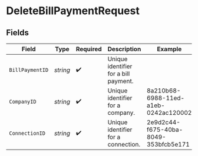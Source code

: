 # DeleteBillPaymentRequest


## Fields

| Field                                 | Type                                  | Required                              | Description                           | Example                               |
| ------------------------------------- | ------------------------------------- | ------------------------------------- | ------------------------------------- | ------------------------------------- |
| `BillPaymentID`                       | *string*                              | :heavy_check_mark:                    | Unique identifier for a bill payment. |                                       |
| `CompanyID`                           | *string*                              | :heavy_check_mark:                    | Unique identifier for a company.      | 8a210b68-6988-11ed-a1eb-0242ac120002  |
| `ConnectionID`                        | *string*                              | :heavy_check_mark:                    | Unique identifier for a connection.   | 2e9d2c44-f675-40ba-8049-353bfcb5e171  |